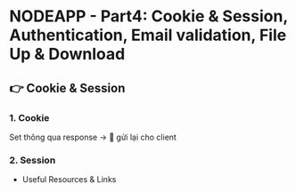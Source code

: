 # NODEAPP - Part4: Cookie & Session, Authentication, Email validation, File Up & Download

## :point_right: Cookie & Session 

### 1. Cookie

Set thông qua response -> 🚀 gửi lại cho client 


### 2. Session


* Useful Resources & Links

